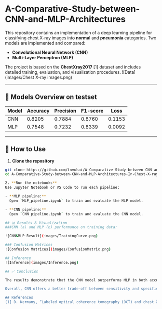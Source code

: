 # A-Comparative-Study-between-CNN-and-MLP-Architectures

This repository contains an implementation of a deep learning pipeline for classifying chest X-ray images into **normal** and **pneumonia** categories. Two models are implemented and compared:

- **Convolutional Neural Network (CNN)**
- **Multi-Layer Perceptron (MLP)**

The project is based on the **ChestXray2017** [1] dataset  and includes detailed training, evaluation, and visualization procedures.
![Data](images/Chest X-ray images.png)

---

## 🧠 Models Overview on testset

| Model | Accuracy | Precision | F1-score | Loss  |
|---------|-------------|-------------|-----------|---------|
| CNN  | 0.8205      | 0.7884     | 0.8760   | 0.1153 |
| MLP  | 0.7548      | 0.7232     | 0.8339   | 0.0092 |

---

## 🚀 How to Use

1. **Clone the repository**

```bash
git clone https://github.com/tnvuhai/A-Comparative-Study-between-CNN-and-MLP-Architectures-In-Chest-X-ray-images.git
cd A-Comparative-Study-between-CNN-and-MLP-Architectures-In-Chest-X-ray-images

2. **Run the notebooks**
Use Jupyter Notebook or VS Code to run each pipeline:

- **MLP pipeline:**  
  Open `MLP_pipeline.ipynb` to train and evaluate the MLP model.

- **CNN pipeline:**  
  Open `CNN_pipeline.ipynb` to train and evaluate the CNN model.

## 📊 Results & Visualization
###CNN (a) and MLP (b) performance on training data:

![CNN&MLP Result](images/TrainingCurve.png)

### Confusion Matrices
![Confusion Matrices](images/ConfusionMatrix.png)

## Inference
![Inference](images/Inference.png)

## ✅ Conclusion

The results demonstrate that the CNN model outperforms MLP in both accuracy and F1-score. CNN's ability to extract spatial features from chest X-ray images leads to superior generalization, despite having fewer parameters than the MLP. Meanwhile, MLP showed lower loss but higher misclassification for the "Normal" class, likely due to its inability to capture spatial structure effectively.

Overall, CNN offers a better trade-off between sensitivity and specificity, making it a more reliable option for medical image classification tasks such as pneumonia detection.

## References
[1] D. Kermany, “Labeled optical coherence tomography (OCT) and chest X-Ray images for classification,” 2018. [Online]. Available: www.doi.org/10.17632/rscbjbr9sj.2
